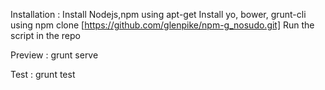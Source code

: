 Installation : 	Install Nodejs,npm using apt-get
		Install yo, bower, grunt-cli using npm
		clone [https://github.com/glenpike/npm-g_nosudo.git] 
		Run the script in the repo

Preview : 	grunt serve

Test : 		grunt test
